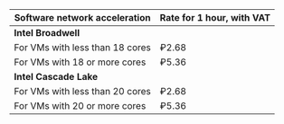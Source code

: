 Software network acceleration | Rate for 1 hour, with VAT
--- | ---
**Intel Broadwell** |
For VMs with less than 18 cores | ₽2.68
For VMs with 18 or more cores | ₽5.36
**Intel Cascade Lake** |
For VMs with less than 20 cores | ₽2.68
For VMs with 20 or more cores | ₽5.36